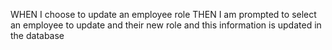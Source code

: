 
WHEN I choose to update an employee role
THEN I am prompted to select an employee to update and their new role and this information is updated in the database